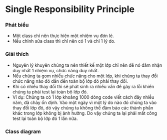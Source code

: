 # Single Responsibility Principle
### Phát biểu
- Một class chỉ nên thực hiện một nhiệm vụ đơn lẻ.
- Nếu chỉnh sửa class thì chỉ nên có 1 và chỉ 1 lý do.
### Giải thích
- Nguyên lý khuyên chúng ta nên thiết kế một lớp chỉ nên để nó đảm nhận duy nhất 1 nhiệm vụ, chức năng duy nhất.
- Nếu chúng ta gom nhiều chức năng cho một lớp, khi chúng ta thay đổi chức năng nào đó dẫn đến toàn bộ lớp đó phải thay đổi.
- Khi có nhiều thay đổi thì sẽ phát sinh ra nhiều vấn đề gây ra lỗi khiến chúng ta phải test lại toàn bộ lớp đó.
- Ví dụ: Chúng ta có 1 lớp khoảng 1000 dòng code viết cách đây nhiều năm, đã chảy ổn định.
Vào một ngày vì một lý do nào đó chúng ta vào thay đổi lớp đó, dó vậy chúng ta không thể đảm bảo các thành phần khác trong lớp không bị ảnh hưởng.
Do vậy chúng ta lại phải mất công test lại toàn bộ lớp đó 1 lần nữa.
### Class diagram
